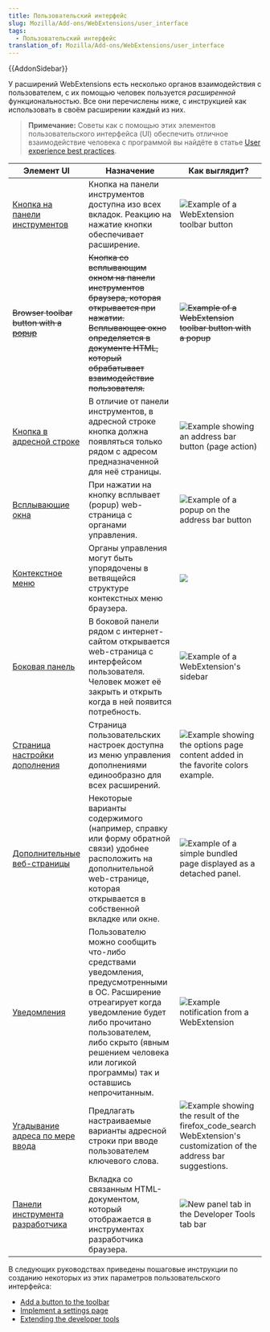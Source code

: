 ```yaml
---
title: Пользовательский интерфейс
slug: Mozilla/Add-ons/WebExtensions/user_interface
tags:
  - Пользовательский интерфейс
translation_of: Mozilla/Add-ons/WebExtensions/user_interface
---
```


{{AddonSidebar}}

У расширений WebExtensions есть несколько органов взаимодействия с пользователем, с их помощью человек пользуется _расширенной_ функциональностью. Все они перечислены ниже, с инструкцией как использовать в своём расширении каждый из них.

> **Примечание:** Советы как с помощью этих элементов пользовательского интерфейса (UI) обеспечить отличное взаимодействие человека с программой вы найдёте в статье [User experience best practices](/ru/docs/Mozilla/Add-ons/WebExtensions/User_experience_best_practices).

| Элемент UI                                                                                               | Назначение                                                                                                                                                                                                                                                  | Как выглядит?                                                                                                                                                                             |
| -------------------------------------------------------------------------------------------------------- | ----------------------------------------------------------------------------------------------------------------------------------------------------------------------------------------------------------------------------------------------------------- | ----------------------------------------------------------------------------------------------------------------------------------------------------------------------------------------- |
| [Кнопка на панели инструментов](/ru/docs/Mozilla/Add-ons/WebExtensions/user_interface/Browser_action)    | Кнопка на панели инструментов доступна изо всех вкладок. Реакцию на нажатие кнопки обеспечивает расширение.                                                                                                                                                 | ![Example of a WebExtension toolbar button](browser-action.png)                                                                                  |
| ~~Browser toolbar button with a [popup](/ru/docs/Mozilla/Add-ons/WebExtensions/user_interface/Popups)~~  | ~~Кнопка со всплывающим окном на панели инструментов браузера, которая открывается при нажатии. Всплывающее окно определяется в документе HTML, который обрабатывает взаимодействие пользователя.~~                                                         | ~~![Example of a WebExtension toolbar button with a popup](popup-shadow.png)~~                                                                   |
| [Кнопка в адресной строке](/ru/docs/Mozilla/Add-ons/WebExtensions/user_interface/Page_actions)           | В отличие от панели инструментов, в адресной строке кнопка должна появляться только рядом с адресом предназначенной для неё страницы.                                                                                                                       | ![Example showing an address bar button (page action)](address_bar_button.png)                                                                   |
| [Всплывающие окна](/ru/docs/Mozilla/Add-ons/WebExtensions/user_interface/Popups)                         | При нажатии на кнопку всплывает (popup) web-страница с органами управления.                                                                                                                                                                                 | ![Example of a popup on the address bar button](page_action_popup.png)                                                                           |
| [Контекстное меню](/ru/docs/Mozilla/Add-ons/WebExtensions/user_interface/Context_menu_items)             | Органы управления могут быть упорядочены в ветвящейся структуре контекстных меню браузера.                                                                                                                                                                  | ![](context_menu_example.png)                                                                                                                    |
| [Боковая панель](/ru/docs/Mozilla/Add-ons/WebExtensions/user_interface/Sidebars)                         | В боковой панели рядом с интернет-сайтом открывается web-страница с интерфейсом пользователя. Человек может её закрыть и открыть когда в ней появится потребность.                                                                                          | ![Example of a WebExtension's sidebar](bookmarks-sidebar.png)                                                                                    |
| [Страница настройки дополнения](/ru/docs/Mozilla/Add-ons/WebExtensions/user_interface/Options_pages)     | Страница пользовательских настроек доступна из меню управления дополнениями единообразно для всех расширений.                                                                                                                                               | ![Example showing the options page content added in the favorite colors example.](options_page.png)                                              |
| [Дополнительные веб-страницы](/ru/docs/Mozilla/Add-ons/WebExtensions/user_interface/Bundled_web_pages)   | Некоторые варианты содержимого (например, справку или форму обратной связи) удобнее расположить на дополнительной web-странице, которая открывается в собственной вкладке или окне.                                                                         | ![Example of a simple bundled page displayed as a detached panel.](bundled_page_as_panel_small.png)                                              |
| [Уведомления](/ru/docs/Mozilla/Add-ons/WebExtensions/user_interface/Notifications)                       | Пользователю можно сообщить что-либо средствами уведомления, предусмотренными в ОС. Расширение отреагирует когда уведомление будет либо прочитано пользователем, либо скрыто (явным решением человека или логикой программы) так и оставшись непрочитанным. | ![Example notification from a WebExtension](notify-shadowed.png)                                                                                 |
| [Угадывание адреса по мере ввода](/ru/docs/Mozilla/Add-ons/WebExtensions/user_interface/Omnibox)         | Предлагать настраиваемые варианты адресной строки при вводе пользователем ключевого слова.                                                                                                                                                                  | ![Example showing the result of the firefox_code_search WebExtension's customization of the address bar suggestions.](omnibox_example_small.png) |
| [Панели инструмента разработчика](/ru/docs/Mozilla/Add-ons/WebExtensions/user_interface/devtools_panels) | Вкладка со связанным HTML-документом, который отображается в инструментах разработчика браузера.                                                                                                                                                            | ![New panel tab in the Developer Tools tab bar](developer_panel_tab.png)                                                                         |

В следующих руководствах приведены пошаговые инструкции по созданию некоторых из этих параметров пользовательского интерфейса:

- [Add a button to the toolbar](/ru/docs/Mozilla/Add-ons/WebExtensions/Add_a_button_to_the_toolbar)
- [Implement a settings page](/ru/docs/Mozilla/Add-ons/WebExtensions/Implement_a_settings_page)
- [Extending the developer tools](/ru/docs/Mozilla/Add-ons/WebExtensions/Extending_the_developer_tools)
